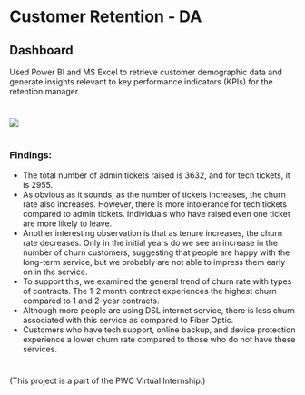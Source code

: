 # Customer Retention - DA

## Dashboard
Used Power BI and MS Excel to retrieve customer demographic data and generate insights relevant to key performance indicators (KPIs) for the retention manager.
# 

![](https://imgur.com/ehkK8kd.png)
#
### Findings:

- The total number of admin tickets raised is 3632, and for tech tickets, it is 2955.
- As obvious as it sounds, as the number of tickets increases, the churn rate also increases. However, there is more intolerance for tech tickets compared to admin tickets. Individuals who have raised even one ticket are more likely to leave.
- Another interesting observation is that as tenure increases, the churn rate decreases. Only in the initial years do we see an increase in the number of churn customers, suggesting that people are happy with the long-term service, but we probably are not able to impress them early on in the service.
- To support this, we examined the general trend of churn rate with types of contracts. The 1-2 month contract experiences the highest churn compared to 1 and 2-year contracts.
- Although more people are using DSL internet service, there is less churn associated with this service as compared to Fiber Optic.
- Customers who have tech support, online backup, and device protection experience a lower churn rate compared to those who do not have these services.


#
(This project is a part of the PWC Virtual Internship.)
